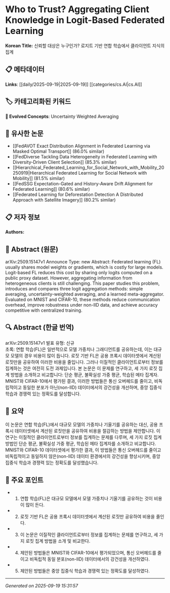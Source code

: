 
# Who to Trust? Aggregating Client Knowledge in Logit-Based Federated Learning

**Korean Title:** 신뢰할 대상은 누구인가? 로지트 기반 연합 학습에서 클라이언트 지식의 집계

## 📋 메타데이터

**Links**: [[daily/2025-09-19|2025-09-19]] [[categories/cs.AI|cs.AI]]

## 🏷️ 카테고리화된 키워드
**🚀 Evolved Concepts**: Uncertainty Weighted Averaging

## 🔗 유사한 논문
- [[FedAVOT Exact Distribution Alignment in Federated Learning via Masked Optimal Transport]] (86.0% similar)
- [[FedDiverse Tackling Data Heterogeneity in Federated Learning with Diversity-Driven Client Selection]] (85.3% similar)
- [[Hierarchical_Federated_Learning_for_Social_Network_with_Mobility_20250919|Hierarchical Federated Learning for Social Network with Mobility]] (81.5% similar)
- [[FedSSG Expectation-Gated and History-Aware Drift Alignment for Federated Learning]] (80.6% similar)
- [[Federated Learning for Deforestation Detection A Distributed Approach with Satellite Imagery]] (80.2% similar)

## 📋 저자 정보

**Authors:** 

## 📄 Abstract (원문)

arXiv:2509.15147v1 Announce Type: new 
Abstract: Federated learning (FL) usually shares model weights or gradients, which is costly for large models. Logit-based FL reduces this cost by sharing only logits computed on a public proxy dataset. However, aggregating information from heterogeneous clients is still challenging. This paper studies this problem, introduces and compares three logit aggregation methods: simple averaging, uncertainty-weighted averaging, and a learned meta-aggregator. Evaluated on MNIST and CIFAR-10, these methods reduce communication overhead, improve robustness under non-IID data, and achieve accuracy competitive with centralized training.

## 🔍 Abstract (한글 번역)

arXiv:2509.15147v1 발표 유형: 신규  
초록: 연합 학습(FL)은 일반적으로 모델 가중치나 그래디언트를 공유하는데, 이는 대규모 모델의 경우 비용이 많이 듭니다. 로짓 기반 FL은 공용 프록시 데이터셋에서 계산된 로짓만을 공유하여 이러한 비용을 줄입니다. 그러나 이질적인 클라이언트로부터 정보를 집계하는 것은 여전히 도전 과제입니다. 본 논문은 이 문제를 연구하고, 세 가지 로짓 집계 방법을 소개하고 비교합니다: 단순 평균, 불확실성 가중 평균, 학습된 메타 집계자. MNIST와 CIFAR-10에서 평가된 결과, 이러한 방법들은 통신 오버헤드를 줄이고, 비독립적이고 동일한 분포가 아닌(non-IID) 데이터에서의 강건성을 개선하며, 중앙 집중식 학습과 경쟁력 있는 정확도를 달성합니다.

## 📝 요약

이 논문은 연합 학습(FL)에서 대규모 모델의 가중치나 기울기를 공유하는 대신, 공용 프록시 데이터셋에서 계산된 로짓만을 공유하여 비용을 절감하는 방법을 제안합니다. 이 연구는 이질적인 클라이언트로부터 정보를 집계하는 문제를 다루며, 세 가지 로짓 집계 방법인 단순 평균, 불확실성 가중 평균, 학습된 메타 집계자를 소개하고 비교합니다. MNIST와 CIFAR-10 데이터셋에서 평가한 결과, 이 방법들은 통신 오버헤드를 줄이고 비독립적이고 동일하지 않은(non-IID) 데이터 환경에서의 강건성을 향상시키며, 중앙 집중식 학습과 경쟁력 있는 정확도를 달성했습니다.

## 🎯 주요 포인트

- 1. 연합 학습(FL)은 대규모 모델에서 모델 가중치나 기울기를 공유하는 것이 비용이 많이 든다.

- 2. 로짓 기반 FL은 공용 프록시 데이터셋에서 계산된 로짓만 공유하여 비용을 줄인다.

- 3. 이 논문은 이질적인 클라이언트로부터 정보를 집계하는 문제를 연구하고, 세 가지 로짓 집계 방법을 소개 및 비교한다.

- 4. 제안된 방법들은 MNIST와 CIFAR-10에서 평가되었으며, 통신 오버헤드를 줄이고 비독립적 동일 분포(non-IID) 데이터에서의 강건성을 개선하였다.

- 5. 제안된 방법들은 중앙 집중식 학습과 경쟁력 있는 정확도를 달성하였다.

---

*Generated on 2025-09-19 15:31:57*
